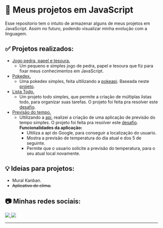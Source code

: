 # 🚧 Meus projetos em JavaScript
Esse repositorio tem o intuito de armazenar alguns de meus projetos em JavaScript. Assim no futuro, podendo visualizar minha evolução com a linguagem.

## ✅ Projetos realizados:
- [Jogo pedra, papel e tesoura.](https://victorkayk.github.io/Projetos-JavaScript/Jokenpo/src)
  - Um pequeno e simples jogo de pedra, papel e tesoura que fiz para fixar meus conhecimentos em JavaScript.
- [Pokedex.](https://victorkayk.github.io/Projetos-JavaScript/Pokedex/public)
  - Uma pokedex simples, feita ultilizando a [pokeapi](https://pokeapi.co/). Baseada neste [projeto](https://www.youtube.com/watch?v=Uptu3NrBFBM).
- [Lista Todo.](https://victorkayk.github.io/Projetos-JavaScript/Todo-app/public/)
  - Um projeto todo simples, que permite a criação de múltiplas listas todo, para organizar suas tarefas. O projeto foi feita pra resolver este [desafio](https://www.frontendmentor.io/challenges/todo-app-Su1_KokOW).
 - [Previsão do tempo.](https://victorkayk.github.io/Projetos-JavaScript/Weather-app/public/)
    -  Ultilizando a [api](https://hgbrasil.com/status/weather), realizei a criação de uma aplicação de previsão do tempo simples. O projeto foi feita pra resolver este [desafio](https://devchallenges.io/challenges/mM1UIenRhK808W8qmLWv). <br>
       **Funcionalidades da aplicação:**
       - Ultiliza a api do Google, para conseguir a localização do usuario.
       - Mostra a previsão de temperatura do dia atual e dos 5 de seguinte.
       - Permite que o usuario solicite a previsão do temperatura, para o seu atual local novamente.

## 💡 Ideias para projetos:
- Mural Kanban.
- ~~Aplicativo de clima.~~

## 📷 Minhas redes sociais: 
<p align="left">
  <a href="https://www.instagram.com/victorkayk77/" alt="Instagram">
  <img src="https://img.shields.io/badge/-Instagram-1C1C1C?style=for-the-badge&logo=Instagram&logoColor=00FFFF&link=https://www.instagram.com/victorkayk77/"/>
  </a>
  <a href="https://www.linkedin.com/in/victorkayk/" alt="Linkedin">
    <img src="https://img.shields.io/badge/-Linkedin-1C1C1C?style=for-the-badge&logo=Linkedin&logoColor=00FFFF&link=https://www.linkedin.com/in/victorkayk/"/>
  </a>
</p>

<hr>
